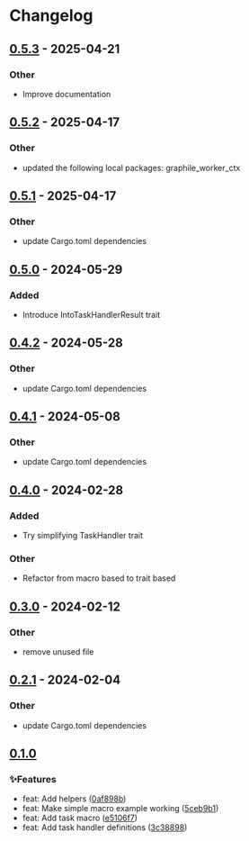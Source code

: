 # Changelog

## [0.5.3](https://github.com/leo91000/graphile_worker_rs/compare/graphile_worker_task_handler-v0.5.2...graphile_worker_task_handler-v0.5.3) - 2025-04-21

### Other

- Improve documentation

## [0.5.2](https://github.com/leo91000/graphile_worker_rs/compare/graphile_worker_task_handler-v0.5.1...graphile_worker_task_handler-v0.5.2) - 2025-04-17

### Other

- updated the following local packages: graphile_worker_ctx

## [0.5.1](https://github.com/leo91000/graphile_worker_rs/compare/graphile_worker_task_handler-v0.5.0...graphile_worker_task_handler-v0.5.1) - 2025-04-17

### Other

- update Cargo.toml dependencies

## [0.5.0](https://github.com/leo91000/graphile_worker_rs/compare/graphile_worker_task_handler-v0.4.2...graphile_worker_task_handler-v0.5.0) - 2024-05-29

### Added
- Introduce IntoTaskHandlerResult trait

## [0.4.2](https://github.com/leo91000/graphile_worker_rs/compare/graphile_worker_task_handler-v0.4.1...graphile_worker_task_handler-v0.4.2) - 2024-05-28

### Other
- update Cargo.toml dependencies

## [0.4.1](https://github.com/leo91000/graphile_worker_rs/compare/graphile_worker_task_handler-v0.4.0...graphile_worker_task_handler-v0.4.1) - 2024-05-08

### Other
- update Cargo.toml dependencies

## [0.4.0](https://github.com/leo91000/graphile_worker_rs/compare/graphile_worker_task_handler-v0.3.0...graphile_worker_task_handler-v0.4.0) - 2024-02-28

### Added
- Try simplifying TaskHandler trait

### Other
- Refactor from macro based to trait based

## [0.3.0](https://github.com/leo91000/graphile_worker_rs/compare/graphile_worker_task_handler-v0.2.1...graphile_worker_task_handler-v0.3.0) - 2024-02-12

### Other
- remove unused file

## [0.2.1](https://github.com/leo91000/graphile_worker_rs/compare/graphile_worker_task_handler-v0.2.0...graphile_worker_task_handler-v0.2.1) - 2024-02-04

### Other
- update Cargo.toml dependencies

## [0.1.0](https://github.com/leo91000/archimedes/releases/tag/archimedes_task_handler@0.1.0)


### ✨Features

* feat: Add helpers ([0af898b](https://github.com/leo91000/archimedes/commit/0af898b))
* feat: Make simple macro example working ([5ceb9b1](https://github.com/leo91000/archimedes/commit/5ceb9b1))
* feat: Add task macro ([e5106f7](https://github.com/leo91000/archimedes/commit/e5106f7))
* feat: Add task handler definitions ([3c38898](https://github.com/leo91000/archimedes/commit/3c38898))



